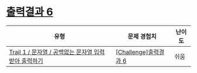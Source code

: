 # [출력결과 6](https://https://en.codetree.ai/trails/complete/curated-cards/challenge-reading-k201525)

|유형|문제 경험치|난이도|
|---|---|---|
|[Trail 1 / 문자열 / 공백없는 문자열 입력받아 출력하기](https://https://en.codetree.ai/trail-info/novice-low/)|[[Challenge]출력결과 6](https://https://en.codetree.ai/trails/complete/curated-cards/challenge-reading-k201525/)|쉬움|

